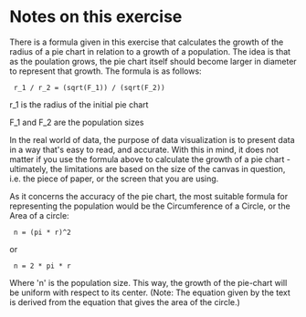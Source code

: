 # Notes on this exercise

There is a formula given in this exercise that calculates the growth of the radius of a pie chart in relation to a growth of a population. The idea is that as the
poulation grows, the pie chart itself should become larger in diameter to represent that growth. The formula is as follows:

` r_1 / r_2 = (sqrt(F_1)) / (sqrt(F_2))`

r_1 is the radius of the initial pie chart

F_1 and F_2 are the population sizes

In the real world of data, the purpose of data visualization is to present data in a way that's easy to read, and accurate. With this in mind, it does not matter if you
use the formula above to calculate the growth of a pie chart - ultimately, the limitations are based on the size of the canvas in question, i.e. the piece of paper, or
the screen that you are using. 

As it concerns the accuracy of the pie chart, the most suitable formula for representing the population would be the Circumference of a Circle, or the Area of a circle:

` n = (pi * r)^2`

or

` n = 2 * pi * r`

Where 'n' is the population size. This way, the growth of the pie-chart will be uniform with respect to its center. (Note: The equation given by the text is derived
from the equation that gives the area of the circle.)


